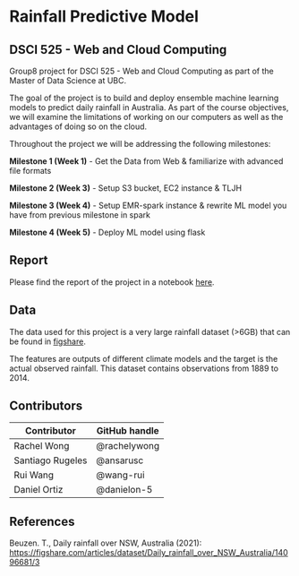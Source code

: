# Rainfall Predictive Model

## DSCI 525 - Web and Cloud Computing

Group8 project for DSCI 525 - Web and Cloud Computing as part of the Master of Data Science at UBC.

The goal of the project is to build and deploy ensemble machine learning models to predict daily rainfall in Australia. As part of
the course objectives, we will examine the limitations of working on our computers as well as the advantages of doing so on the cloud.

Throughout the project we will be addressing the following milestones:

**Milestone 1 (Week 1)** - Get the Data from Web & familiarize with advanced file formats

**Milestone 2 (Week 3)** - Setup S3 bucket, EC2 instance & TLJH

**Milestone 3 (Week 4)** - Setup EMR-spark instance & rewrite ML model you have from previous milestone in spark

**Milestone 4 (Week 5)** - Deploy ML model using flask

## Report

Please find the report of the project in a notebook [here](https://github.com/UBC-MDS/525-group8/tree/main/notebooks).

## Data

The data used for this project is a very large rainfall dataset (>6GB) that can be found in [figshare](https://figshare.com/articles/dataset/Daily_rainfall_over_NSW_Australia/14096681).

The features are outputs of different climate models and the target is the actual observed rainfall. This dataset contains
observations from 1889 to 2014.

## Contributors

| Contributor | GitHub handle |
|-------------|---------------|
| Rachel Wong | @rachelywong  |
| Santiago Rugeles | @ansarusc|
| Rui Wang    | @wang-rui     |
| Daniel Ortiz | @danielon-5  |

## References

Beuzen. T., Daily rainfall over NSW, Australia (2021): https://figshare.com/articles/dataset/Daily_rainfall_over_NSW_Australia/14096681/3
